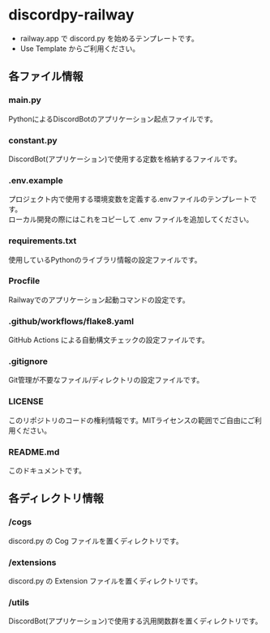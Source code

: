 # discordpy-railway

- railway.app で discord.py を始めるテンプレートです。
- Use Template からご利用ください。

## 各ファイル情報

### main.py
PythonによるDiscordBotのアプリケーション起点ファイルです。

### constant.py
DiscordBot(アプリケーション)で使用する定数を格納するファイルです。

### .env.example
プロジェクト内で使用する環境変数を定義する.envファイルのテンプレートです。  
ローカル開発の際にはこれをコピーして .env ファイルを追加してください。

### requirements.txt
使用しているPythonのライブラリ情報の設定ファイルです。

### Procfile
Railwayでのアプリケーション起動コマンドの設定です。

### .github/workflows/flake8.yaml
GitHub Actions による自動構文チェックの設定ファイルです。

### .gitignore
Git管理が不要なファイル/ディレクトリの設定ファイルです。

### LICENSE
このリポジトリのコードの権利情報です。MITライセンスの範囲でご自由にご利用ください。

### README.md
このドキュメントです。

## 各ディレクトリ情報

### /cogs
discord.py の Cog ファイルを置くディレクトリです。

### /extensions
discord.py の Extension ファイルを置くディレクトリです。

### /utils
DiscordBot(アプリケーション)で使用する汎用関数群を置くディレクトリです。

